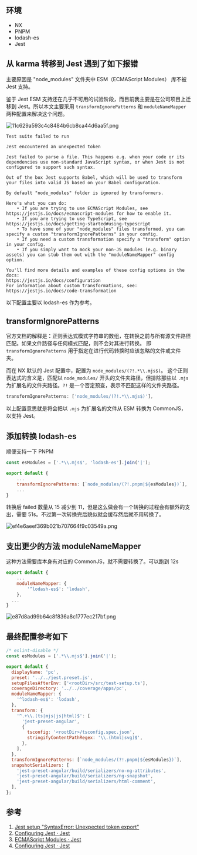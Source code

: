 ## 环境

- NX
- PNPM
- lodash-es
- Jest

## 从 karma 转移到 Jest 遇到了如下报错

主要原因是 "node_modules" 文件夹中 ESM（ECMAScript Modules） 库不被 Jest 支持。

鉴于 Jest ESM 支持还在几乎不可用的试验阶段，而目前我主要是在公司项目上迁移到 Jest。所以本文主要采用 `transformIgnorePatterns` 和 `moduleNameMapper` 两种配置来解决这个问题。

![11c629a593c4c8484b6cb8ca44d6aa5f.png](https://i.dawnlab.me/11c629a593c4c8484b6cb8ca44d6aa5f.png)

```shell
Test suite failed to run

Jest encountered an unexpected token

Jest failed to parse a file. This happens e.g. when your code or its dependencies use non-standard JavaScript syntax, or when Jest is not configured to support such syntax.

Out of the box Jest supports Babel, which will be used to transform your files into valid JS based on your Babel configuration.

By default "node_modules" folder is ignored by transformers.

Here's what you can do:
    • If you are trying to use ECMAScript Modules, see https://jestjs.io/docs/ecmascript-modules for how to enable it.
    • If you are trying to use TypeScript, see https://jestjs.io/docs/getting-started#using-typescript
    • To have some of your "node_modules" files transformed, you can specify a custom "transformIgnorePatterns" in your config.
    • If you need a custom transformation specify a "transform" option in your config.
    • If you simply want to mock your non-JS modules (e.g. binary assets) you can stub them out with the "moduleNameMapper" config option.

You'll find more details and examples of these config options in the docs:
https://jestjs.io/docs/configuration
For information about custom transformations, see:
https://jestjs.io/docs/code-transformation
```

以下配置主要以 lodash-es 作为参考。

## transformIgnorePatterns

官方文档的解释是：正则表达式模式字符串的数组，在转换之前与所有源文件路径匹配。如果文件路径与任何模式匹配，则不会对其进行转换。
即 `transformIgnorePatterns` 用于指定在进行代码转换时应该忽略的文件或文件夹。

而在 NX 默认的 Jest 配置中，配置为 `node_modules/(?!.*\\.mjs$)`。
这个正则表达式的含义是，匹配以 `node_modules/` 开头的文件夹路径，但排除那些以 `.mjs` 为扩展名的文件夹路径。`?!` 是一个否定预查，表示不匹配这样的文件夹路径。

```javascript
transformIgnorePatterns: ['node_modules/(?!.*\\.mjs$)'],
```

以上配置意思就是将会把以 `.mjs` 为扩展名的文件从 ESM 转换为 CommonJS，以支持 Jest。

## 添加转换 lodash-es

顺便支持一下 PNPM

```javascript
const esModules = ['.*\\.mjs$', 'lodash-es'].join('|');

export default {
    ...
    transformIgnorePatterns: [`node_modules/(?!.pnpm|${esModules})`],
    ...
}
```

转换后 failed 数量从 15 减少到 11，但是这么做会有一个转换的过程会有额外的支出，需要 51s。不过第一次转换完后貌似就会缓存然后就不用转换了。

![ef4e6aeef369b021b707664f9c03549a.png](https://i.dawnlab.me/ef4e6aeef369b021b707664f9c03549a.png)

## 支出更少的方法 moduleNameMapper

这种方法需要库本身有对应的 CommonJS，就不需要转换了。可以跑到 12s

```javascript
export default {
    ...
    moduleNameMapper: {
        '^lodash-es$': 'lodash',
    },
  ...
}
```

![e87d8ad99b64c8f836a8c1777ec217bf.png](https://i.dawnlab.me/e87d8ad99b64c8f836a8c1777ec217bf.png)

## 最终配置参考如下

```javascript
/* eslint-disable */
const esModules = ['.*\\.mjs$'].join('|');

export default {
  displayName: 'pc',
  preset: '../../jest.preset.js',
  setupFilesAfterEnv: ['<rootDir>/src/test-setup.ts'],
  coverageDirectory: '../../coverage/apps/pc',
  moduleNameMapper: {
    '^lodash-es$': 'lodash',
  },
  transform: {
    '^.+\\.(ts|mjs|js|html)$': [
      'jest-preset-angular',
      {
        tsconfig: '<rootDir>/tsconfig.spec.json',
        stringifyContentPathRegex: '\\.(html|svg)$',
      },
    ],
  },
  transformIgnorePatterns: [`node_modules/(?!.pnpm|${esModules})`],
  snapshotSerializers: [
    'jest-preset-angular/build/serializers/no-ng-attributes',
    'jest-preset-angular/build/serializers/ng-snapshot',
    'jest-preset-angular/build/serializers/html-comment',
  ],
};
```

## 参考

1. [Jest setup &quot;SyntaxError: Unexpected token export&quot;](https://stackoverflow.com/questions/42260218/jest-setup-syntaxerror-unexpected-token-export)
2. [Configuring Jest · Jest](https://jestjs.io/docs/configuration#transformignorepatterns-arraystring)
3. [ECMAScript Modules · Jest](https://jestjs.io/docs/ecmascript-modules)
4. [Configuring Jest · Jest](https://jestjs.io/docs/configuration#modulenamemapper-objectstring-string--arraystring)
